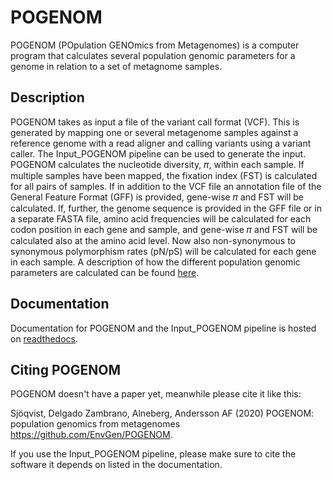 # POGENOM #
POGENOM (POpulation GENOmics from Metagenomes) is a computer program that calculates several population genomic parameters for a genome in relation to a set of metagnome samples.

## Description ##
POGENOM takes as input a file of the variant call format (VCF). This is generated by mapping one or several metagenome samples against a reference genome with a read aligner and calling variants using a variant caller. The Input_POGENOM pipeline can be used to generate the input. POGENOM calculates the nucleotide diversity, 𝜋, within each sample. If multiple samples have been mapped, the fixation index (FST) is calculated for all pairs of samples. If in addition to the VCF file an annotation file of the General Feature Format (GFF) is provided, gene-wise 𝜋 and FST will be calculated. If, further, the genome sequence is provided in the GFF file or in a separate FASTA file, amino acid frequencies will be calculated for each codon position in each gene and sample, and gene-wise 𝜋 and FST will be calculated also at the amino acid level. Now also non-synonymous to synonymous polymorphism rates (pN/pS) will be calculated for each gene in each sample. A description of how the different population genomic parameters are calculated can be found [here](https://github.com/EnvGen/POGENOM/blob/master/POGENOM_parameter_calculations.pdf).

## Documentation ##
Documentation for POGENOM and the Input_POGENOM pipeline is hosted on [readthedocs](https://pogenom.readthedocs.org).

## Citing POGENOM ##
POGENOM doesn't have a paper yet, meanwhile please cite it like this:

Sjöqvist, Delgado Zambrano, Alneberg, Andersson AF (2020) POGENOM: population genomics from metagenomes https://github.com/EnvGen/POGENOM.

If you use the Input_POGENOM pipeline, please make sure to cite the software it depends on listed in the documentation.

